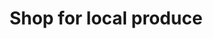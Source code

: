 ---
title: Shop for local produce
subtag: Imported fruits and vegetables can have at least twice the carbon footprint of locally grown produce. Frozen produce that's imported has about a <strong>9x larger carbon footprint</strong>.
shortName: farmers-market
thumbnail: { 
    src: "./src/_includes/img/actions/market.jpg", 
    alt: "Farmer's market in Taiwan",
    caption: 'Photo credit: <a href="https://shanghaiskies.com/">Shanghai Skies blog</a>'
}
contributors:
    - 
        - display: "Fershad"
        - twitter: "@fershad"
        - github: "fishintaiwan"
---